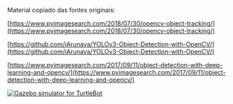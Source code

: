 Material copiado das fontes originais:

[https://www.pyimagesearch.com/2018/07/30/opencv-object-tracking/](https://www.pyimagesearch.com/2018/07/30/opencv-object-tracking/)

[https://github.com/iArunava/YOLOv3-Object-Detection-with-OpenCV/](https://github.com/iArunava/YOLOv3-Object-Detection-with-OpenCV/)

[https://www.pyimagesearch.com/2017/09/11/object-detection-with-deep-learning-and-opencv/](https://www.pyimagesearch.com/2017/09/11/object-detection-with-deep-learning-and-opencv/)

[![Gazebo simulator for TurtleBot](https://res.cloudinary.com/marcomontalbano/image/upload/v1583787667/video_to_markdown/images/youtube--SR9bfCALZJ8-c05b58ac6eb4c4700831b2b3070cd403.jpg)](https://youtu.be/SR9bfCALZJ8 "Gazebo simulator for TurtleBot")
